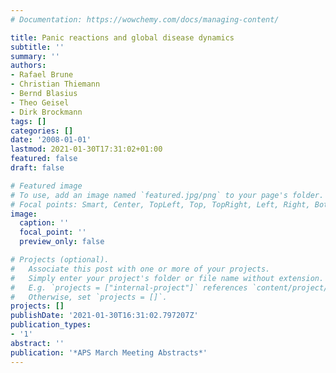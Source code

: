 ```yaml
---
# Documentation: https://wowchemy.com/docs/managing-content/

title: Panic reactions and global disease dynamics
subtitle: ''
summary: ''
authors:
- Rafael Brune
- Christian Thiemann
- Bernd Blasius
- Theo Geisel
- Dirk Brockmann
tags: []
categories: []
date: '2008-01-01'
lastmod: 2021-01-30T17:31:02+01:00
featured: false
draft: false

# Featured image
# To use, add an image named `featured.jpg/png` to your page's folder.
# Focal points: Smart, Center, TopLeft, Top, TopRight, Left, Right, BottomLeft, Bottom, BottomRight.
image:
  caption: ''
  focal_point: ''
  preview_only: false

# Projects (optional).
#   Associate this post with one or more of your projects.
#   Simply enter your project's folder or file name without extension.
#   E.g. `projects = ["internal-project"]` references `content/project/deep-learning/index.md`.
#   Otherwise, set `projects = []`.
projects: []
publishDate: '2021-01-30T16:31:02.797207Z'
publication_types:
- '1'
abstract: ''
publication: '*APS March Meeting Abstracts*'
---
```

